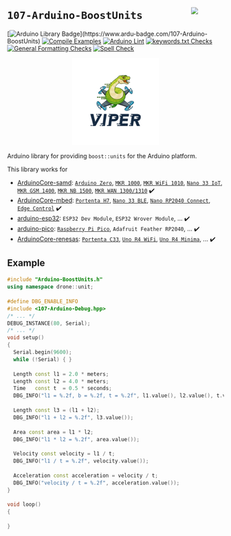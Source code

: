<a href="https://107-systems.org/"><img align="right" src="https://raw.githubusercontent.com/107-systems/.github/main/logo/107-systems.png" width="15%"></a>
`107-Arduino-BoostUnits`
====================
[![Arduino Library Badge](https://www.ardu-badge.com/badge/107-Arduino-BoostUnits.svg?)](https://www.ardu-badge.com/107-Arduino-BoostUnits)
[![Compile Examples](https://github.com/107-systems/107-Arduino-BoostUnits/workflows/Compile%20Examples/badge.svg)](https://github.com/107-systems/107-Arduino-BoostUnits/actions?workflow=Compile+Examples)
[![Arduino Lint](https://github.com/107-systems/107-Arduino-BoostUnits/workflows/Arduino%20Lint/badge.svg)](https://github.com/107-systems/107-Arduino-BoostUnits/actions?workflow=Arduino+Lint)
[![keywords.txt Checks](https://github.com/107-systems/107-Arduino-BoostUnits/workflows/Extra%20Library%20Checks/badge.svg)](https://github.com/107-systems/107-Arduino-BoostUnits/actions?workflow=Extra+Library+Checks)
[![General Formatting Checks](https://github.com/107-systems/107-Arduino-BoostUnits/workflows/General%20Formatting%20Checks/badge.svg)](https://github.com/107-systems/107-Arduino-BoostUnits/actions?workflow=General+Formatting+Checks)
[![Spell Check](https://github.com/107-systems/107-Arduino-BoostUnits/workflows/Spell%20Check/badge.svg)](https://github.com/107-systems/107-Arduino-BoostUnits/actions?workflow=Spell+Check)

<p align="center">
  <a href="https://github.com/107-systems/viper"><img src="https://github.com/107-systems/.github/raw/main/logo/viper.jpg" width="40%"></a>
</p>

Arduino library for providing `boost::units` for the Arduino platform.

This library works for
* [ArduinoCore-samd](https://github.com/arduino/ArduinoCore-samd): [`Arduino Zero`](https://store.arduino.cc/arduino-zero), [`MKR 1000`](https://store.arduino.cc/arduino-mkr1000-wifi), [`MKR WiFi 1010`](https://store.arduino.cc/arduino-mkr-wifi-1010), [`Nano 33 IoT`](https://store.arduino.cc/arduino-nano-33-iot), [`MKR GSM 1400`](https://store.arduino.cc/arduino-mkr-gsm-1400-1415), [`MKR NB 1500`](https://store.arduino.cc/arduino-mkr-nb-1500-1413), [`MKR WAN 1300/1310`](https://store.arduino.cc/mkr-wan-1310) :heavy_check_mark:
* [ArduinoCore-mbed](https://github.com/arduino/ArduinoCore-mbed): [`Portenta H7`](https://store.arduino.cc/portenta-h7), [`Nano 33 BLE`](https://store.arduino.cc/arduino-nano-33-ble), [`Nano RP2040 Connect`](https://store.arduino.cc/nano-rp2040-connect), [`Edge Control`](https://store.arduino.cc/edge-control) :heavy_check_mark:
* [arduino-esp32](https://github.com/espressif/arduino-esp32): `ESP32 Dev Module`, `ESP32 Wrover Module`, ... :heavy_check_mark:
* [arduino-pico](https://github.com/earlephilhower/arduino-pico): [`Raspberry Pi Pico`](https://www.raspberrypi.org/products/raspberry-pi-pico), `Adafruit Feather RP2040`, ... :heavy_check_mark:
* [ArduinoCore-renesas](https://github.com/arduino/ArduinoCore-renesas): [`Portenta C33`](https://store.arduino.cc/products/portenta-c33), [`Uno R4 WiFi`](https://store.arduino.cc/products/uno-r4-wifi), [`Uno R4 Minima`](https://store.arduino.cc/products/uno-r4-minima), ... :heavy_check_mark:

## Example
```C++
#include "Arduino-BoostUnits.h"
using namespace drone::unit;

#define DBG_ENABLE_INFO
#include <107-Arduino-Debug.hpp>
/* ... */
DEBUG_INSTANCE(80, Serial);
/* ... */
void setup()
{
  Serial.begin(9600);
  while (!Serial) { }

  Length const l1 = 2.0 * meters;
  Length const l2 = 4.0 * meters;
  Time   const t  = 0.5 * seconds;
  DBG_INFO("l1 = %.2f, b = %.2f, t = %.2f", l1.value(), l2.value(), t.value());

  Length const l3 = (l1 + l2);
  DBG_INFO("l1 + l2 = %.2f", l3.value());

  Area const area = l1 * l2;
  DBG_INFO("l1 * l2 = %.2f", area.value());

  Velocity const velocity = l1 / t;
  DBG_INFO("l1 / t = %.2f", velocity.value());

  Acceleration const acceleration = velocity / t;
  DBG_INFO("velocity / t = %.2f", acceleration.value());
}

void loop()
{

}
```
